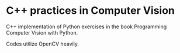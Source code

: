 # C++ practices in Computer Vision

C++ implementation of Python exercises in the book Programming Computer Vision with Python. 

Codes utilize OpenCV heavily.

